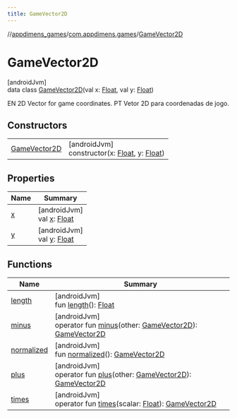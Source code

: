 ```yaml
---
title: GameVector2D
---
```

//[appdimens_games](../../../index.html)/[com.appdimens.games](../index.html)/[GameVector2D](index.html)



# GameVector2D



[androidJvm]\
data class [GameVector2D](index.html)(val x: [Float](https://kotlinlang.org/api/core/kotlin-stdlib/kotlin/-float/index.html), val y: [Float](https://kotlinlang.org/api/core/kotlin-stdlib/kotlin/-float/index.html))

EN 2D Vector for game coordinates. PT Vetor 2D para coordenadas de jogo.



## Constructors


| | |
|---|---|
| [GameVector2D](-game-vector2-d.html) | [androidJvm]<br>constructor(x: [Float](https://kotlinlang.org/api/core/kotlin-stdlib/kotlin/-float/index.html), y: [Float](https://kotlinlang.org/api/core/kotlin-stdlib/kotlin/-float/index.html)) |


## Properties


| Name | Summary |
|---|---|
| [x](x.html) | [androidJvm]<br>val [x](x.html): [Float](https://kotlinlang.org/api/core/kotlin-stdlib/kotlin/-float/index.html) |
| [y](y.html) | [androidJvm]<br>val [y](y.html): [Float](https://kotlinlang.org/api/core/kotlin-stdlib/kotlin/-float/index.html) |


## Functions


| Name | Summary |
|---|---|
| [length](length.html) | [androidJvm]<br>fun [length](length.html)(): [Float](https://kotlinlang.org/api/core/kotlin-stdlib/kotlin/-float/index.html) |
| [minus](minus.html) | [androidJvm]<br>operator fun [minus](minus.html)(other: [GameVector2D](index.html)): [GameVector2D](index.html) |
| [normalized](normalized.html) | [androidJvm]<br>fun [normalized](normalized.html)(): [GameVector2D](index.html) |
| [plus](plus.html) | [androidJvm]<br>operator fun [plus](plus.html)(other: [GameVector2D](index.html)): [GameVector2D](index.html) |
| [times](times.html) | [androidJvm]<br>operator fun [times](times.html)(scalar: [Float](https://kotlinlang.org/api/core/kotlin-stdlib/kotlin/-float/index.html)): [GameVector2D](index.html) |
